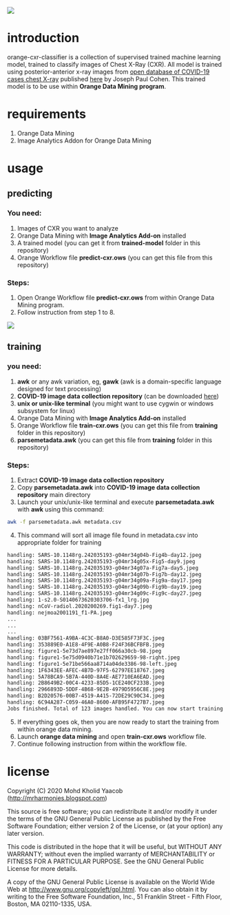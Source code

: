 ![](https://drive.google.com/uc?id=1DSCPs2Dd90E-4rwU7VH5AX9uC8kbjUCv)

# introduction

orange-cxr-classifier is a collection of supervised trained machine learning model, trained to classify images of Chest X-Ray (CXR).  All model is trained using posterior-anterior x-ray images from [open database of COVID-19 cases chest X-ray](https://github.com/ieee8023/covid-chestxray-dataset) published [here](https://github.com/ieee8023/covid-chestxray-dataset) by Joseph Paul Cohen. This trained model is to be use within **Orange Data Mining program**.

# requirements

1. Orange Data Mining
2. Image Analytics Addon for Orange Data Mining

# usage

## predicting

### You need:
1. Images of CXR you want to analyze
2. Orange Data Mining with **Image Analytics Add-on** installed
3. A trained model (you can get it from **trained-model** folder in this repository)
4. Orange Workflow file **predict-cxr.ows** (you can get this file from this repository)

### Steps:
1. Open Orange Workflow file **predict-cxr.ows** from within Orange Data Mining program.
2. Follow instruction from step 1 to 8.

![](https://drive.google.com/uc?id=1cuZW6kK2TyItq439YzyrCbwojDzjyCRc)

## training
### you need:
1. **awk** or any awk variation, eg, **gawk** (awk is a domain-specific language designed for text processing)
2. **COVID-19 image data collection repository** (can be downloaded [here](https://github.com/ieee8023/covid-chestxray-dataset))
3. **unix or unix-like terminal** (you might want to use cygwin or windows subsystem for linux)
4. Orange Data Mining with **Image Analytics Add-on** installed
5. Orange Workflow file **train-cxr.ows** (you can get this file from **training** folder in this repository)
6. **parsemetadata.awk** (you can get this file from **training** folder in this repository)

### Steps:
1. Extract **COVID-19 image data collection repository**
2. Copy **parsemetadata.awk** into **COVID-19 image data collection repository** main directory
3. Launch your unix/unix-like terminal and execute **parsemetadata.awk** with **awk** using this command:
```bash
awk -f parsemetadata.awk metadata.csv
```
4. This command will sort all image file found in metadata.csv into appropriate folder for training
```bash
handling: SARS-10.1148rg.242035193-g04mr34g04b-Fig4b-day12.jpeg
handling: SARS-10.1148rg.242035193-g04mr34g05x-Fig5-day9.jpeg
handling: SARS-10.1148rg.242035193-g04mr34g07a-Fig7a-day5.jpeg
handling: SARS-10.1148rg.242035193-g04mr34g07b-Fig7b-day12.jpeg
handling: SARS-10.1148rg.242035193-g04mr34g09a-Fig9a-day17.jpeg
handling: SARS-10.1148rg.242035193-g04mr34g09b-Fig9b-day19.jpeg
handling: SARS-10.1148rg.242035193-g04mr34g09c-Fig9c-day27.jpeg
handling: 1-s2.0-S0140673620303706-fx1_lrg.jpg
handling: nCoV-radiol.2020200269.fig1-day7.jpeg
handling: nejmoa2001191_f1-PA.jpeg
...
...
...
handling: 03BF7561-A9BA-4C3C-B8A0-D3E585F73F3C.jpeg
handling: 353889E0-A1E8-4F9E-A0B8-F24F36BCFBFB.jpeg
handling: figure1-5e73d7ae897e27ff066a30cb-98.jpeg
handling: figure1-5e75d0940b71e1b702629659-98-right.jpeg
handling: figure1-5e71be566aa8714a04de3386-98-left.jpeg
handling: 1F6343EE-AFEC-4B7D-97F5-62797EE18767.jpeg
handling: 5A78BCA9-5B7A-440D-8A4E-AE7710EA6EAD.jpeg
handling: 2B8649B2-00C4-4233-85D5-1CE240CF233B.jpeg
handling: 2966893D-5DDF-4B68-9E2B-4979D5956C8E.jpeg
handling: B2D20576-00B7-4519-A415-72DE29C90C34.jpeg
handling: 6C94A287-C059-46A0-8600-AFB95F4727B7.jpeg
Jobs finished. Total of 123 images handled. You can now start training using "training-data" folder.

```
5. If everything goes ok, then you are now ready to start the training from within orange data mining.
6. Launch **orange data mining** and open **train-cxr.ows** workflow file.
7. Continue following instruction from within the workflow file.

# license
Copyright (C) 2020 Mohd Kholid Yaacob (http://mrharmonies.blogspot.com)

This source is free software; you can redistribute it and/or modify it under the terms of the GNU General Public License as published by the Free Software Foundation; either version 2 of the License, or (at your option) any later version.

This code is distributed in the hope that it will be useful, but WITHOUT ANY WARRANTY; without even the implied warranty of MERCHANTABILITY or FITNESS FOR A PARTICULAR PURPOSE. See the GNU General Public License for more details.

A copy of the GNU General Public License is available on the World Wide Web at http://www.gnu.org/copyleft/gpl.html. You can also obtain it by writing to the Free Software Foundation, Inc., 51 Franklin Street - Fifth Floor, Boston, MA 02110-1335, USA.
